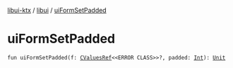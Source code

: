 [libui-ktx](../index.md) / [libui](index.md) / [uiFormSetPadded](./ui-form-set-padded.md)

# uiFormSetPadded

`fun uiFormSetPadded(f: `[`CValuesRef`](../kotlinx.cinterop/-c-values-ref/index.md)`<<ERROR CLASS>>?, padded: `[`Int`](https://kotlinlang.org/api/latest/jvm/stdlib/kotlin/-int/index.html)`): `[`Unit`](https://kotlinlang.org/api/latest/jvm/stdlib/kotlin/-unit/index.html)